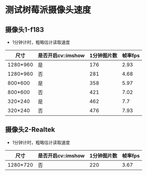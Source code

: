 # 测试树莓派摄像头速度

## 摄像头1-f183
* 1分钟计时，粗略估计读取速度 

|  尺寸   | 是否开启cv::imshow  |1分钟图片数  |  帧率fps |
|  ----  | ----  |----  | ---- |  
| 1280*960 | 是  | 176 | 2.93 |
| 1280*960 | 否  | 281 | 4.68 |
| 800*600 | 是  | 358 | 5.97 |
| 800*600 | 否  | 421 | 7.02 |
| 320*240 | 是  | 462 | 7.7 |
| 320*240 | 否  | 476 | 7.93 |



## 摄像头2-Realtek
* 1分钟计时，粗略估计读取速度 

|  尺寸   | 是否开启cv::imshow  |1分钟图片数  |  帧率fps |
|  ----  | ----  |----  | ---- |  
| 1280*720 | 否  | 220 | 3.67 |

